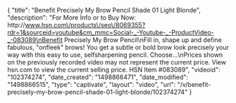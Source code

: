 {
    "title": "Benefit Precisely My Brow Pencil Shade 01  Light Blonde",
    "description": "For More Info or to Buy Now: http:\/\/www.hsn.com\/products\/seo\/8069355?rdr=1&sourceid=youtube&cm_mmc=Social-_-Youtube-_-ProductVideo-_-083089\nBenefit Precisely My Brow Pencil\nFill in, shape up and define fabulous, \"onfleek\" brows! You get a subtle or bold brow look precisely your way with this easy to use, selfsharpening pencil. Choose...\nPrices shown on the previously recorded video may not represent the current price.  View hsn.com to view the current selling price. HSN Item #083089",
    "videoid": "102374274",
    "date_created": "1498866471",
    "date_modified": "1498866515",
    "type": "captivate",
    "layout": "video",
    "url": "\/v\/benefit-precisely-my-brow-pencil-shade-01-light-blonde\/102374274"
}